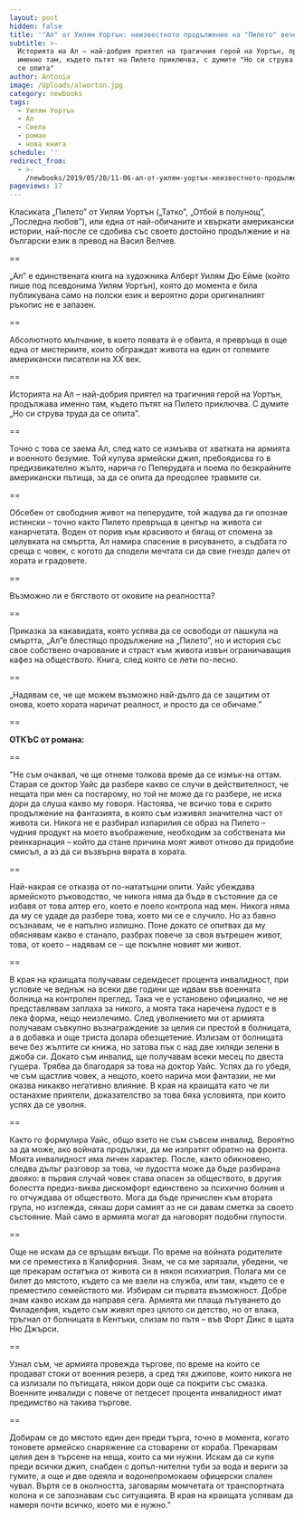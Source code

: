 ```yaml
---
layout: post
hidden: false
title: '"Ал" от Уилям Уортън: неизвестното продължение на "Пилето" вече и на български'
subtitle: >-
  Историята на Ал – най-добрия приятел на трагичния герой на Уортън, продължава
  именно там, където пътят на Пилето приключва, с думите "Но си струва труда да
  се опита"
author: Antonia
image: /Uploads/alworton.jpg
category: newbooks
tags:
  - Уилям Уортън
  - Ал
  - Сиела
  - роман
  - нова книга
schedule: ''
redirect_from:
  - >-
    /newbooks/2019/05/20/11-06-ал-от-уилям-уортън-неизвестното-продължение-на-пилето-вече-и-на-български
pageviews: 17
---
```

Класиката „Пилето” от Уилям Уортън („Татко”, „Отбой в полунощ”, „Последна любов”), или една от най-обичаните и хвъркати американски истории, най-после се сдобива със своето достойно продължение и на български език в превод на Васил Велчев.

\==

„Ал” е единствената книга на художника Алберт Уилям Дю Ейме (който пише под псевдонима Уилям Уортън), която до момента е била публикувана само на полски език и вероятно дори оригиналният ръкопис не е запазен. 

\==

Абсолютното мълчание, в което появата ѝ е обвита, я превръща в още една от мистериите, които обграждат живота на един от големите американски писатели на XX век. 

\==

Историята на Ал – най-добрия приятел на трагичния герой на Уортън, продължава именно там, където пътят на Пилето приключва. С думите „Но си струва труда да се опита”.

\==

Точно с това се заема Ал, след като се измъква от хватката на армията и военното безумие. Той купува армейски джип, пребоядисва го в предизвикателно жълто, нарича го Пеперудата и поема по безкрайните американски пътища, за да се опита да преодолее травмите си.

\==

Обсебен от свободния живот на пеперудите, той жадува да ги опознае истински – точно както Пилето превръща в център на живота си канарчетата. Воден от порив към красивото и бягащ от спомена за целувката на смъртта, Ал намира спасение в рисуването, а съдбата го среща с човек, с когото да сподели мечтата си да свие гнездо далеч от хората и градовете.

\==

Възможно ли е бягството от оковите на реалността?

\==

Приказка за какавидата, която успява да се освободи от пашкула на смъртта, „Ал”е блестящо продължение на „Пилето”, но и история със свое собствено очарование и страст към живота извън ограничаващия кафез на обществото. Книга, след която се лети по-лесно. 

\==

„Надявам се, че ще можем възможно най-дълго да се защитим от онова, което хората наричат реалност, и просто да се обичаме.”

\==

**ОТКЪС от романа:**

\==

"Не съм очаквал, че ще отнеме толкова време да се измък-на оттам. Старая се доктор Уайс да разбере какво се случи в действителност, че нещата при мен са постарому, но той не може да го разбере, не иска дори да слуша какво му говоря. Настоява, че всичко това е скрито продължение на фантазията, в която съм изживял значителна част от живота си. Никога не е разбирал изпарилия се образ на Пилето – чудния продукт на моето въображение, необходим за собствената ми реинкарнация – който да стане причина моят живот отново да придобие смисъл, а аз да си възвърна вярата в хората.

\==

Най-накрая се отказва от по-нататъшни опити. Уайс убеждава армейското ръководство, че никога няма да бъда в състояние да се избавя от това алтер его, което е поело контрола над мен. Никога няма да му се удаде да разбере това, което ми се е случило. Но аз бавно осъзнавам, че е напълно излишно. Поне докато се опитвах да му обяснявам какво е станало, разбрах повече за своя вътрешен живот, това, от което – надявам се – ще покълне новият ми живот.

\==

В края на краищата получавам седемдесет процента инвалидност, при условие че веднъж на всеки две години ще идвам във военната болница на контролен преглед. Така че е установено официално, че не представлявам заплаха за никого, а моята така наречена лудост е в лека форма, нещо неизлечимо. След уволнението ми от армията получавам съвкупно възнаграждение за целия си престой в болницата, а в добавка и още триста долара обезщетение. Излизам от болницата вече без жълтите си книжа, но затова пък с над две хиляди зелени в джоба си. Докато съм инвалид, ще получавам всеки месец по двеста гущера. Трябва да благодаря за това на доктор Уайс. Успях да го убедя, че съм щастлив човек, а нещото, което нарича мои фантазии, не ми оказва никакво негативно влияние. В края на краищата като че ли останахме приятели, доказателство за това бяха условията, при които успях да се уволня.

\==

Както го формулира Уайс, общо взето не съм съвсем инвалид. Вероятно за да може, ако войната продължи, да ме изпратят обратно на фронта. Моята инвалидност има личен характер. После, както обикновено, следва дълъг разговор за това, че лудостта може да бъде разбирана двояко: в първия случай човек става опасен за обществото, в другия болестта предиз-виква дискомфорт единствено за психично болния и го отчуждава от обществото. Мога да бъде причислен към втората група, но изглежда, сякаш дори самият аз не си давам сметка за своето състояние. Май само в армията могат да наговорят подобни глупости.

\==

Още не искам да се връщам вкъщи. По време на войната родителите ми се преместиха в Калифорния. Знам, че са ме зарязали, убедени, че ще прекарам остатъка от живота си в някоя психиатрия. Полага ми се билет до мястото, където са ме взели на служба, или там, където се е преместило семейството ми. Избирам си първата възможност. Добре знам какво искам да направя сега. Армията ми плаща пътуването до Филаделфия, където съм живял през цялото си детство, но от влака, тръгнал от болницата в Кентъки, слизам по пътя – във Форт Дикс в щата Ню Джърси. 

\==

Узнал съм, че армията провежда търгове, по време на които се продават стоки от военния резерв, а сред тях джипове, които никога не са излизали по пътищата, някои дори още са покрити със смазка. Военните инвалиди с повече от петдесет процента инвалидност имат предимство на такива търгове.

\==

Добирам се до мястото един ден преди търга, точно в момента, когато тоновете армейско снаряжение са стоварени от кораба. Прекарвам целия ден в търсене на неща, които са ми нужни. Искам да си купя преди всички джип, снабден с допъл-нителни туби за вода и вериги за гумите, а още и две одеяла и водонепромокаем офицерски спален чувал. Въртя се в околността, заговарям момчетата от транспортната колона и се запознавам със ситуацията. В края на краищата успявам да намеря почти всичко, което ми е нужно."
